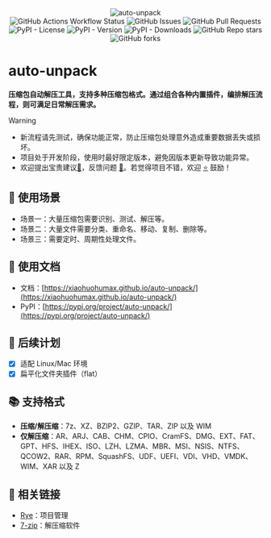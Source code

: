 <div align="center">
  <picture>
    <source media="(prefers-color-scheme: dark)" srcset="logo.png">
    <source media="(prefers-color-scheme: light)" srcset="logo-dark.png">
    <img alt="auto-unpack" src="logo.png">
  </picture>

  <div>
    <img alt="GitHub Actions Workflow Status" src="https://img.shields.io/github/actions/workflow/status/xiaohuohumax/auto-unpack/publish-package.yaml?label=Build">
    <img alt="GitHub Issues" src="https://img.shields.io/github/issues/xiaohuohumax/auto-unpack?label=Issues">
    <img alt="GitHub Pull Requests" src="https://img.shields.io/github/issues-pr/xiaohuohumax/auto-unpack?label=Pull%20Requests">
    <img alt="PyPI - License" src="https://img.shields.io/pypi/l/auto-unpack?label=License">
    <img alt="PyPI - Version" src="https://img.shields.io/pypi/v/auto-unpack?label=PyPi">
    <img alt="PyPI - Downloads" src="https://img.shields.io/pypi/dm/auto-unpack?label=PyPi%20Downloads">
    <img alt="GitHub Repo stars" src="https://img.shields.io/github/stars/xiaohuohumax/auto-unpack">
    <img alt="GitHub forks" src="https://img.shields.io/github/forks/xiaohuohumax/auto-unpack">
  </div>
</div>

# auto-unpack

**压缩包自动解压工具，支持多种压缩包格式。通过组合各种内置插件，编排解压流程，则可满足日常解压需求。**

> [!WARNING]
> + 新流程请先测试，确保功能正常，防止压缩包处理意外造成重要数据丢失或损坏。
> + 项目处于开发阶段，使用时最好限定版本，避免因版本更新导致功能异常。
> + 欢迎提出宝贵建议[🚧](https://github.com/xiaohuohumax/auto-unpack/pulls)，反馈问题 [🐛](https://github.com/xiaohuohumax/auto-unpack/issues)。若觉得项目不错，欢迎 [⭐](https://github.com/xiaohuohumax/auto-unpack) 鼓励！

## 🎯 使用场景

+ 场景一：大量压缩包需要识别、测试、解压等。
+ 场景二：大量文件需要分类、重命名、移动、复制、删除等。
+ 场景三：需要定时、周期性处理文件。

## 📖 使用文档

+ 文档：[https://xiaohuohumax.github.io/auto-unpack/](https://xiaohuohumax.github.io/auto-unpack/)
+ PyPI：[https://pypi.org/project/auto-unpack/](https://pypi.org/project/auto-unpack/)

## 🚧 后续计划

+ [x] 适配 Linux/Mac 环境
+ [x] 扁平化文件夹插件（flat）

## 📚 支持格式

+ **压缩/解压缩**：7z、XZ、BZIP2、GZIP、TAR、ZIP 以及 WIM
+ **仅解压缩**：AR、ARJ、CAB、CHM、CPIO、CramFS、DMG、EXT、FAT、GPT、HFS、IHEX、ISO、LZH、LZMA、MBR、MSI、NSIS、NTFS、QCOW2、RAR、RPM、SquashFS、UDF、UEFI、VDI、VHD、VMDK、WIM、XAR 以及 Z

## 🔗 相关链接

+ [Rye](https://rye.astral.sh/)：项目管理
+ [7-zip](https://7-zip.org/)：解压缩软件
